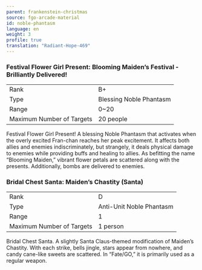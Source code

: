 ```yaml
---
parent: frankenstein-christmas
source: fgo-arcade-material
id: noble-phantasm
language: en
weight: 3
profile: true
translation: "Radiant-Hope-469"
---
```


### Festival Flower Girl Present: Blooming Maiden’s Festival - Brilliantly Delivered!

<table>
  <tr><td>Rank</td><td>B+</td></tr>
  <tr><td>Type</td><td>Blessing Noble Phantasm</td></tr>
  <tr><td>Range</td><td>0~20</td></tr>
  <tr><td>Maximum Number of Targets</td><td>20 people</td></tr>
</table>

Festival Flower Girl Present!
A blessing Noble Phantasm that activates when the overly excited Fran-chan reaches her peak excitement. It affects both allies and enemies indiscriminately, but strangely, it deals physical damage to enemies while providing buffs and healing to allies. As befitting the name “Blooming Maiden,” vibrant flower petals are scattered along with the presents. Additionally, bombs are delivered to enemies.

### Bridal Chest Santa: Maiden’s Chastity (Santa)

<table>
  <tr><td>Rank</td><td>D</td></tr>
  <tr><td>Type</td><td>Anti-Unit Noble Phantasm</td></tr>
  <tr><td>Range</td><td>1</td></tr>
  <tr><td>Maximum Number of Targets</td><td>1 person</td></tr>
</table>

Bridal Chest Santa.
A slightly Santa Claus-themed modification of Maiden’s Chastity. With each strike, bells jingle, stars appear from nowhere, and candy cane-like sweets are scattered. In “Fate/GO,” it is primarily used as a regular weapon.
